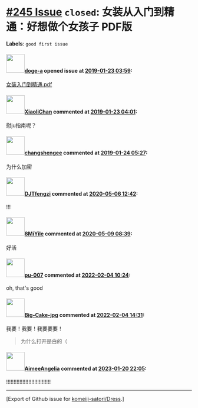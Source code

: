 # [\#245 Issue](https://github.com/komeiji-satori/Dress/issues/245) `closed`: 女装从入门到精通：好想做个女孩子 PDF版
**Labels**: `good first issue`


#### <img src="https://avatars.githubusercontent.com/u/20410760?v=4" width="50">[doge-a](https://github.com/doge-a) opened issue at [2019-01-23 03:59](https://github.com/komeiji-satori/Dress/issues/245):

[女装入门到精通.pdf](https://github.com/komeiji-satori/Dress/files/2785607/default.pdf)


#### <img src="https://avatars.githubusercontent.com/u/30458572?v=4" width="50">[XiaoliChan](https://github.com/XiaoliChan) commented at [2019-01-23 04:01](https://github.com/komeiji-satori/Dress/issues/245#issuecomment-456661737):

慰ju指南呢？

#### <img src="https://avatars.githubusercontent.com/u/38576849?v=4" width="50">[changshengee](https://github.com/changshengee) commented at [2019-01-24 05:27](https://github.com/komeiji-satori/Dress/issues/245#issuecomment-457071716):

为什么加密

#### <img src="https://avatars.githubusercontent.com/u/62677982?v=4" width="50">[DJTfengzi](https://github.com/DJTfengzi) commented at [2020-05-06 12:42](https://github.com/komeiji-satori/Dress/issues/245#issuecomment-624625859):

!!!

#### <img src="https://avatars.githubusercontent.com/u/25455400?u=ea249849593fd8c20ebb7bf02dbbfad191a5b169&v=4" width="50">[8MiYile](https://github.com/8MiYile) commented at [2020-05-09 08:39](https://github.com/komeiji-satori/Dress/issues/245#issuecomment-626129999):

好活

#### <img src="https://avatars.githubusercontent.com/u/63000762?u=e50cc589fea4b414bd7ea51efd8a1d1815b0ab8b&v=4" width="50">[pu-007](https://github.com/pu-007) commented at [2022-02-04 10:24](https://github.com/komeiji-satori/Dress/issues/245#issuecomment-1029840353):

oh, that's good

#### <img src="https://avatars.githubusercontent.com/u/76810494?u=76c066e096e9bb548a16955bde5547e8aa819925&v=4" width="50">[Big-Cake-jpg](https://github.com/Big-Cake-jpg) commented at [2022-02-04 14:31](https://github.com/komeiji-satori/Dress/issues/245#issuecomment-1030041080):

我要！我要！我要要要！
> 为什么打开是白的（

#### <img src="https://avatars.githubusercontent.com/u/98696356?u=02b90cfb84aab6068d569f9c00ea0bc759793443&v=4" width="50">[AimeeAngelia](https://github.com/AimeeAngelia) commented at [2023-01-20 22:05](https://github.com/komeiji-satori/Dress/issues/245#issuecomment-1399007522):

!!!!!!!!!!!!!!!!!!!!!!!!!!!!!!


-------------------------------------------------------------------------------



[Export of Github issue for [komeiji-satori/Dress](https://github.com/komeiji-satori/Dress).]
